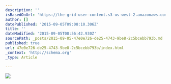 ```yaml
---
description: ''
isBasedOnUrl: 'https://the-grid-user-content.s3-us-west-2.amazonaws.com/c1d3cd2c-b5c4-4ab6-b34b-b3266038ee41.jpg'
author: []
datePublished: '2015-09-05T09:08:10.306Z'
title: ''
dateModified: '2015-09-05T08:56:42.930Z'
sourcePath: _posts/2015-09-05-47e0e726-de25-4743-9be8-2c5bcebb793b.md
published: true
url: 47e0e726-de25-4743-9be8-2c5bcebb793b/index.html
_context: 'http://schema.org'
_type: Article

---
```

![](https://the-grid-user-content.s3-us-west-2.amazonaws.com/c1d3cd2c-b5c4-4ab6-b34b-b3266038ee41.jpg)
